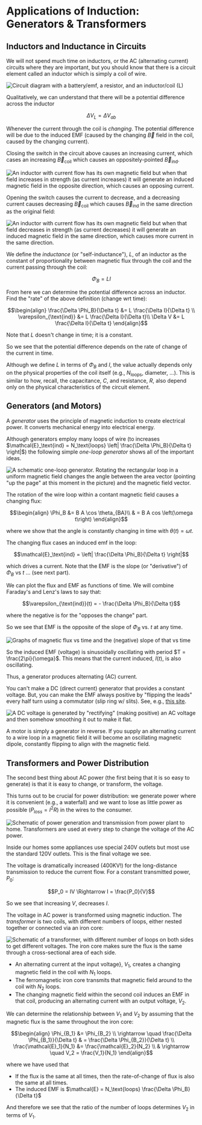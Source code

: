 # Applications of Induction: Generators & Transformers

## Inductors and Inductance in Circuits

We will not spend much time on inductors, or the AC (alternating current) circuits where they are important, but you should know that there is a circuit element called an inductor which is simply a coil of wire.

![Circuit diagram with a battery/emf, a resistor, and an inductor/coil (L)](images/16_inductor-circuit.png)

Qualitatively, we can understand that there will be a potential difference across the inductor
```math
\Delta V_L = \Delta V_{ab}
```
Whenever the current through the coil is *changing*. The potential difference will be due to the induced EMF (caused by the changing $\vec{B}$ field in the coil, caused by the changing current).

Closing the switch in the circuit above causes an increasing current, which cases an increasing $\vec{B}_\text{coil}$ which causes an oppositely-pointed $\vec{B}_\text{ind}$.

![An inductor with current flow has its own magnetic field but when that field increases in strength (as current increases) it will generate an induced magnetic field in the opposite direction, which causes an opposing current.](images/16_inductors-with-current.png)

Opening the switch causes the current to decrease, and a  decreasing current causes decreasing $\vec{B}_\text{coil}$ which causes $\vec{B}_\text{ind}$ in the same direction as the original field:

![An inductor with current flow has its own magnetic field but when that field decreases in strength (as current decreases) it will generate an induced magnetic field in the same direction, which causes more  current in the same direction.](images/16_inductors-with-current-two.png)

We define the *inductance* (or "self-inductance"), $L$, of an inductor as the constant of proportionality between magnetic flux through the coil and the current passing through the coil:
```math
\Phi_B = L I
```
From here we can determine the potential difference across an inductor. Find the "rate" of the above definition (change wrt time):
```math
\begin{align}
\frac{\Delta \Phi_B}{\Delta t} &= L \frac{\Delta I}{\Delta t} \\
\varepsilon_{\text{ind}} &= L \frac{\Delta I}{\Delta t}\\
\Delta V &= L \frac{\Delta I}{\Delta t}
\end{align}
```
Note that $L$ doesn't change in time; it is a constant.

So we see that the potential difference depends on the rate of change of the current in time.

Although we define $L$ in terms of $\Phi_B$ and $I$, the value actually depends only on the physical properties of the coil itself (e.g., $N_{\text{loops}}$, diameter, ...). This is similar to how, recall, the capacitance, $C$, and resistance, $R$, also depend only on the physical characteristics of the circuit element.

## Generators (and Motors)

A *generator* uses the principle of magnetic induction to create electrical power. It converts mechanical energy into electrical energy.

Although generators employ many loops of wire (to increases $\mathcal{E}_\text{ind} = N_\text{loops} \left| \frac{\Delta \Phi_B}{\Delta t} \right|$) the following simple *one-loop generator* shows all of the important ideas.

![A schematic one-loop generator. Rotating the rectangular loop in a uniform magnetic field changes the angle between the area vector (pointing "up the page" at this moment in the picture) and the magnetic field vector.](images/16_generator.png)

The rotation of the wire loop within a contant magnetic field causes a changing flux:
```math
\begin{align}
\Phi_B &= B A \cos \theta_{BA}\\
& = B A cos \left(\omega t\right)
\end{align}
```
where we show that the angle is constantly changing in time with $\theta(t) = \omega t$.

The changing flux cases an induced emf in the loop:
```math
\mathcal{E}_\text{ind} = \left| \frac{\Delta \Phi_B}{\Delta t} \right|
```
which drives a current. Note that the EMF is the slope (or "derivative") of $\Phi_B$ vs $t$ ... (see next part).

We can plot the flux and EMF as functions of time. We will combine Faraday's and Lenz's laws to say that:
```math
\varepsilon_{\text{ind}}(t) = - \frac{\Delta \Phi_B}{\Delta t}
```
where the negative is for the "opposes the change" part.

So we see that EMF is the opposite of the slope of $\Phi_B$ vs. $t$ at any time.

![Graphs of magnetic flux vs time and the (negative) slope of that vs time](images/16_sinusoidal-flux.png)

So the induced EMF (voltage) is sinusoidally oscillating with period $T = \frac{2\pi}{\omega}$. This means that the current induced, $I(t)$, is also oscillating. 

Thus, a generator produces alternating (AC) current.

You can't make a DC (direct current) generator that provides a constant voltage. But, you can make the EMF always positive by "flipping the leads" every half turn using a commutator (slip ring w/ slits).  See, e.g., [this site](https://farside.ph.utexas.edu/teaching/316/lectures/node91.html).

![A DC voltage is generated by "rectifying" (making positive) an AC voltage and then somehow smoothing it out to make it flat.](images/16_dc-flux.png)

A motor is simply a generator in reverse. If you supply an alternating current to a wire loop in a magnetic field it will become an oscillating magnetic dipole, constantly flipping to align with the magnetic field.

## Transformers and Power Distribution

The second best thing about AC power (the first being that it is so easy to generate) is that it is easy to change, or transform, the voltage.

This turns out to be crucial for power distribution: we generate power where it is convenient (e.g., a waterfall) and we want to lose as little power as possible ($P_{loss} = I^2R$) in the wires to the consumer.

![Schematic of power generation and transmission from power plant to home.  Transformers are used at every step to change the voltage of the AC power.](images/16_power-generation-and-distribution.png)

Inside our homes some appliances use special 240V outlets but most use the standard 120V outlets. This is the final voltage we see.

The voltage is dramatically increased (400KV!) for the long-distance transmission to reduce the current flow. For a constant transmitted power, $P_0$:
```math
P_0 = IV \Rightarrow I = \frac{P_0}{V}
```
So we see that increasing $V$, decreases $I$.

The voltage in AC power is transformed using magnetic induction. The *transformer* is two coils, with different numbers of loops, either nested together or connected via an iron core:

![Schematic of a transformer, with different number of loops on both sides to get different voltages. The iron core makes sure the flux is the same through a cross-sectional area of each side.](images/16_transformer.png)

- An alternating current at the input voltage}, $V_1$, creates a changing magnetic field in the coil with $N_1$ loops.
- The ferromagnetic iron core transmits that magnetic field around to the coil with $N_2$ loops.
- The changing magnetic field within the second coil induces an EMF in that coil, producing an alternating current with an output voltage, $V_2$.

We can determine the relationship between $V_1$ and $V_2$ by assuming that the magnetic flux is the same throughout the iron core:
```math
\begin{align}
\Phi_{B_1} &= \Phi_{B_2} \\
\rightarrow \quad \frac{\Delta \Phi_{B_1}}{\Delta t} & = \frac{\Delta \Phi_{B_2}}{\Delta t} \\
\frac{\mathcal{E}_1}{N_1} &= \frac{\mathcal{E}_2}{N_2} \\
& \rightarrow \quad V_2 = \frac{V_1}{N_1}
\end{align}
```
where we have used that 
- If the flux is the same at all times, then the rate-of-change of flux is also the same at all times.
- The induced EMF is $\mathcal{E} = N_\text{loops} \frac{\Delta \Phi_B}{\Delta t}$

And therefore we see that the ratio of the number of loops determines $V_2$ in terms of $V_1$.








